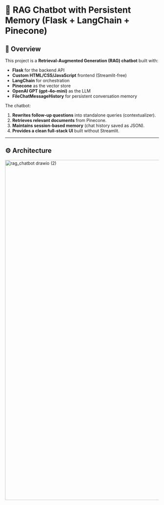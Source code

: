 # 🧠 RAG Chatbot with Persistent Memory (Flask + LangChain + Pinecone)

## 📌 Overview
This project is a **Retrieval-Augmented Generation (RAG) chatbot** built with:
- **Flask** for the backend API
- **Custom HTML/CSS/JavaScript** frontend (Streamlit-free)
- **LangChain** for orchestration
- **Pinecone** as the vector store
- **OpenAI GPT (gpt-4o-mini)** as the LLM
- **FileChatMessageHistory** for persistent conversation memory

The chatbot:
1. **Rewrites follow-up questions** into standalone queries (contextualizer).
2. **Retrieves relevant documents** from Pinecone.
3. **Maintains session-based memory** (chat history saved as JSON).
4. **Provides a clean full-stack UI** built without Streamlit.

---

## ⚙️ Architecture
<img width="861" height="1111" alt="rag_chatbot drawio (2)" src="https://github.com/user-attachments/assets/06a528da-c70d-4654-b5bc-18ac979a2239" />


